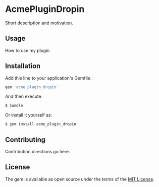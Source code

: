 # AcmePluginDropin
Short description and motivation.

## Usage
How to use my plugin.

## Installation
Add this line to your application's Gemfile:

```ruby
gem 'acme_plugin_dropin'
```

And then execute:
```bash
$ bundle
```

Or install it yourself as:
```bash
$ gem install acme_plugin_dropin
```

## Contributing
Contribution directions go here.

## License
The gem is available as open source under the terms of the [MIT License](https://opensource.org/licenses/MIT).
